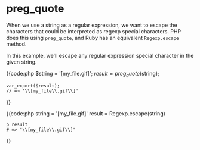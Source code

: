 # preg_quote

When we use a string as a regular expression, we want to escape the characters
that could be interpreted as regexp special characters. PHP does this using
`preg_quote`, and Ruby has an equivalent `Regexp.escape` method.

In this example, we'll escape any regular expression special character in the
given string.


{{code:php
    $string = '[my_file.gif]';
    $result = preg_quote($string);

    var_export($result);
    // => '\\[my_file\\.gif\\]'
}}


{{code:php
    string = '[my_file.gif]'
    result = Regexp.escape(string)

    p result
    # => "\\[my_file\\.gif\\]"
}}
